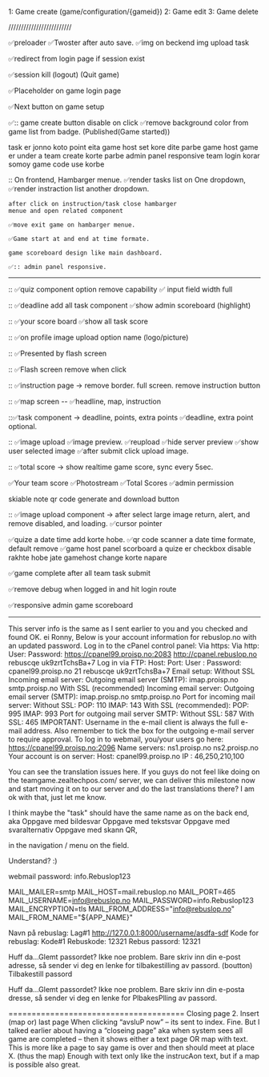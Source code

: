 


1: Game create (game/configuration/{gameid})
2: Game edit
3: Game delete

/////////////////////////

✅preloader
✅Twoster after auto save.
✅img on beckend img upload task

✅redirect from login page if session exist

✅session kill (logout) (Quit game)

✅Placeholder on game login page

✅Next button on game setup
 

✅:: game create button disable on click
✅remove background color from game list from badge. (Published(Game started))

task er jonno koto point eita game host set kore dite parbe
game host game er under a team create korte parbe
admin panel responsive
team login korar somoy game code use korbe


:: On frontend, Hambarger menue.
    ✅render tasks list on One dropdown,
    ✅render instraction list another dropdown.
    
    after click on instruction/task close hambarger 
    menue and open related component

    ✅move exit game on hambarger menue.

    ✅Game start at and end at time formate.

    game scoreboard design like main dashboard.

    ✅:: admin panel responsive.


-------------------------------------------------------
:: ✅quiz component option remove capability
    ✅ input field width full

:: ✅deadline add all task component
    ✅show admin scoreboard (highlight)

:: ✅your score board
    ✅show all task score

:: ✅on profile image upload option name (logo/picture)

:: ✅Presented by flash screen

:: ✅Flash screen remove when click

:: ✅instruction page -> remove border. full screen. remove instruction button

:: ✅map screen
    -- ✅headline, map, instruction

::✅task component -> deadline, points, extra points
        ✅deadline, extra point optional.

:: ✅image upload
    ✅image preview.
    ✅reupload
    ✅hide server preview
    ✅show user selected image
    ✅after submit click upload image.


:: ✅total score -> show realtime game score, sync every 5sec.

✅Your team score 
✅Photostream
✅Total Scores 
✅admin permission


skiable note
    qr code generate and download button




:: ✅image upload component -> after select large image return, alert, and remove disabled, and loading.
    ✅cursor pointer


✅quize a date time add korte hobe.
✅qr code scanner a date time formate, default remove
✅game host panel scorboard a quize er checkbox disable rakhte hobe jate gamehost change korte napare


✅game complete after all team task submit

✅remove debug when logged in and hit login route

✅responsive admin game scoreboard

--------------------

This server info is the same as I sent earlier to you and you checked and found OK. ei Ronny, Below is your account information for rebuslop.no with an updated password. Log in to the cPanel control panel: Via https: Via http: User: Password: https://cpanel99.proisp.no:2083 http://cpanel.rebuslop.no rebuscqe uk9zrtTchsBa+7 Log in via FTP: Host: Port: User : Password: cpanel99.proisp.no 21 rebuscqe uk9zrtTchsBa+7 Email setup: Without SSL Incoming email server: Outgoing email server (SMTP): imap.proisp.no smtp.proisp.no With SSL (recommended) Incoming email server: Outgoing email server (SMTP): imap.proisp.no smtp.proisp.no Port for incoming mail server: Without SSL: POP: 110 IMAP: 143 With SSL (recommended): POP: 995 IMAP: 993 Port for outgoing mail server SMTP: Without SSL: 587 With SSL: 465 IMPORTANT: Username in the e-mail client is always the full e-mail address. Also remember to tick the box for the outgoing e-mail server to require approval. To log in to webmail, you/your users go here: https://cpanel99.proisp.no:2096 Name servers: ns1.proisp.no ns2.proisp.no Your account is on server: Host: cpanel99.proisp.no IP : 46,250,210,100


You can see the translation issues here. If you guys do not feel like doing on the teamgame.zealtechpos.com/ server, we can deliver this milestone now and start moving it on to our server and do the last translations there? I am ok with that, just let me know.


I think maybe the "task" should have the same name as on the back end, aka
Oppgave med bildesvar
Oppgave med tekstsvar
Oppgave med svaralternativ
Oppgave med skann QR,

in the navigation / menu on the field.

Understand? :)


webmail password: info.Rebuslop123

MAIL_MAILER=smtp
MAIL_HOST=mail.rebuslop.no
MAIL_PORT=465
MAIL_USERNAME=info@rebuslop.no
MAIL_PASSWORD=info.Rebuslop123
MAIL_ENCRYPTION=tls
MAIL_FROM_ADDRESS="info@rebuslop.no"
MAIL_FROM_NAME="${APP_NAME}"

<!-- 
total poeng
Totale poeng -->

Navn på rebuslag: Lag#1
http://127.0.0.1:8000/username/asdfa-sdf
Kode for rebuslag: Kode#1
Rebuskode: 12321
Rebus passord: 12321


Huff da...Glemt passordet? Ikke noe problem. Bare skriv inn din e-post adresse, så sender vi deg en lenke for tilbakestilling av passord.
(boutton) Tilbakestill passord

Huff da...Glemt passordet? Ikke noe problem. Bare skriv inn din e-posta dresse, så sender vi deg en lenke for PlbakesPlling av passord.

====================================== Closing page
2. Insert (map or) last page
When clicking “avsluP now” – its sent to index.
Fine.
But I talked earlier about having a “closeing page”
aka when system sees all game are completed –
then it shows either a text page OR map with text.
This is more like a page to say game is over and
then should meet at place X. (thus the map)
Enough with text only like the instrucAon text,
but if a map is possible also great. 